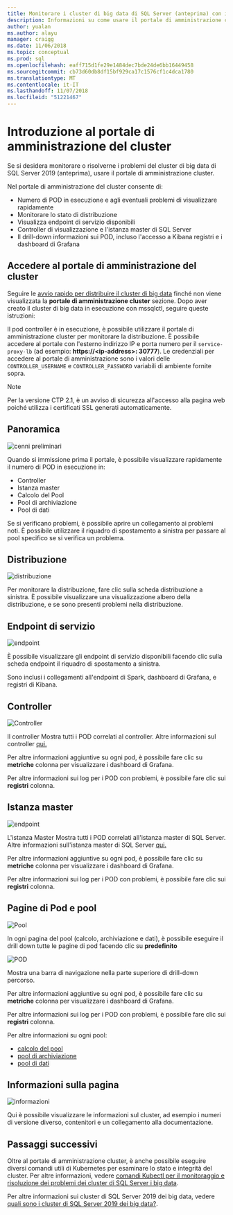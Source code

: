 ```yaml
---
title: Monitorare i cluster di big data di SQL Server (anteprima) con il portale di amministrazione cluster | Microsoft Docs
description: Informazioni su come usare il portale di amministrazione cluster per monitorare i cluster di big data di SQL Server 2019 (anteprima).
author: yualan
ms.author: alayu
manager: craigg
ms.date: 11/06/2018
ms.topic: conceptual
ms.prod: sql
ms.openlocfilehash: eaff715d1fe29e1484dec7bde24de6bb16449458
ms.sourcegitcommit: cb73d60db8df15bf929ca17c1576cf1c4dca1780
ms.translationtype: MT
ms.contentlocale: it-IT
ms.lasthandoff: 11/07/2018
ms.locfileid: "51221467"
---
```

# <a name="introduction-to-the-cluster-administration-portal"></a>Introduzione al portale di amministrazione del cluster

Se si desidera monitorare o risolverne i problemi del cluster di big data di SQL Server 2019 (anteprima), usare il portale di amministrazione cluster.

Nel portale di amministrazione del cluster consente di:
- Numero di POD in esecuzione e agli eventuali problemi di visualizzare rapidamente
- Monitorare lo stato di distribuzione
- Visualizza endpoint di servizio disponibili
- Controller di visualizzazione e l'istanza master di SQL Server
- Il drill-down informazioni sui POD, incluso l'accesso a Kibana registri e i dashboard di Grafana

## <a name="access-the-cluster-administration-portal"></a>Accedere al portale di amministrazione del cluster

Seguire le [avvio rapido per distribuire il cluster di big data](quickstart-big-data-cluster-deploy.md) finché non viene visualizzata la **portale di amministrazione cluster** sezione. Dopo aver creato il cluster di big data in esecuzione con mssqlctl, seguire queste istruzioni:

Il pod controller è in esecuzione, è possibile utilizzare il portale di amministrazione cluster per monitorare la distribuzione. È possibile accedere al portale con l'esterno indirizzo IP e porta numero per il `service-proxy-lb` (ad esempio: **https://\<ip-address\>: 30777**). Le credenziali per accedere al portale di amministrazione sono i valori delle `CONTROLLER_USERNAME` e `CONTROLLER_PASSWORD` variabili di ambiente fornite sopra.

> [!NOTE]
> Per la versione CTP 2.1, è un avviso di sicurezza all'accesso alla pagina web poiché utilizza i certificati SSL generati automaticamente.

## <a name="overview"></a>Panoramica

![cenni preliminari](./media/cluster-admin-portal/portal-overview.png)

Quando si immissione prima il portale, è possibile visualizzare rapidamente il numero di POD in esecuzione in:
- Controller
- Istanza master
- Calcolo del Pool
- Pool di archiviazione
- Pool di dati

Se si verificano problemi, è possibile aprire un collegamento ai problemi noti. È possibile utilizzare il riquadro di spostamento a sinistra per passare al pool specifico se si verifica un problema.

## <a name="deployment"></a>Distribuzione

![distribuzione](./media/cluster-admin-portal/portal-deployment.png)

Per monitorare la distribuzione, fare clic sulla scheda distribuzione a sinistra. È possibile visualizzare una visualizzazione albero della distribuzione, e se sono presenti problemi nella distribuzione.

## <a name="service-endpoints"></a>Endpoint di servizio

![endpoint](./media/cluster-admin-portal/portal-endpoints.png)

È possibile visualizzare gli endpoint di servizio disponibili facendo clic sulla scheda endpoint il riquadro di spostamento a sinistra.

Sono inclusi i collegamenti all'endpoint di Spark, dashboard di Grafana, e registri di Kibana.

## <a name="controller"></a>Controller

![Controller](./media/cluster-admin-portal/portal-controller.png)

Il controller Mostra tutti i POD correlati al controller. Altre informazioni sul controller [qui.](concept-controller.md)

Per altre informazioni aggiuntive su ogni pod, è possibile fare clic su **metriche** colonna per visualizzare i dashboard di Grafana.

Per altre informazioni sui log per i POD con problemi, è possibile fare clic sui **registri** colonna.

## <a name="master-instance"></a>Istanza master

![endpoint](./media/cluster-admin-portal/portal-master.png)

L'istanza Master Mostra tutti i POD correlati all'istanza master di SQL Server. Altre informazioni sull'istanza master di SQL Server [qui.](concept-master-instance.md)

Per altre informazioni aggiuntive su ogni pod, è possibile fare clic su **metriche** colonna per visualizzare i dashboard di Grafana.

Per altre informazioni sui log per i POD con problemi, è possibile fare clic sui **registri** colonna.

## <a name="pool-and-pod-pages"></a>Pagine di Pod e pool

![Pool](./media/cluster-admin-portal/portal-data-pool.png)

In ogni pagina del pool (calcolo, archiviazione e dati), è possibile eseguire il drill down tutte le pagine di pod facendo clic su **predefinito**

![POD](./media/cluster-admin-portal/portal-data-default-pool.png)

Mostra una barra di navigazione nella parte superiore di drill-down percorso.

Per altre informazioni aggiuntive su ogni pod, è possibile fare clic su **metriche** colonna per visualizzare i dashboard di Grafana.

Per altre informazioni sui log per i POD con problemi, è possibile fare clic sui **registri** colonna.

Per altre informazioni su ogni pool:
- [calcolo del pool](concept-compute-pool.md)
- [pool di archiviazione](concept-storage-pool.md)
- [pool di dati](concept-data-pool.md)

## <a name="about-page"></a>Informazioni sulla pagina

![informazioni](./media/cluster-admin-portal/portal-about.png)

Qui è possibile visualizzare le informazioni sul cluster, ad esempio i numeri di versione diverso, contenitori e un collegamento alla documentazione.

## <a name="next-steps"></a>Passaggi successivi

Oltre al portale di amministrazione cluster, è anche possibile eseguire diversi comandi utili di Kubernetes per esaminare lo stato e integrità del cluster. Per altre informazioni, vedere [comandi Kubectl per il monitoraggio e risoluzione dei problemi dei cluster di SQL Server i big data](cluster-troubleshooting-commands.md).

Per altre informazioni sui cluster di SQL Server 2019 dei big data, vedere [quali sono i cluster di SQL Server 2019 dei big data?](big-data-cluster-overview.md).
